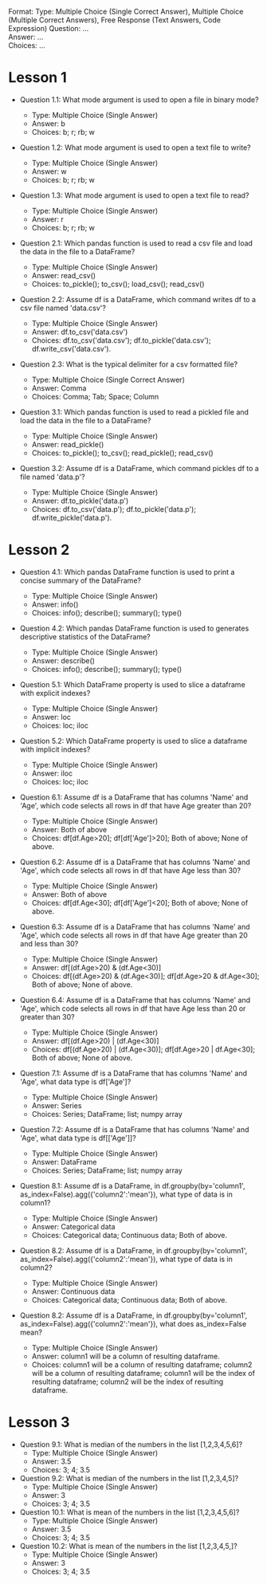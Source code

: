 Format:
Type: Multiple Choice (Single Correct Answer),  Multiple Choice (Multiple Correct Answers), Free Response (Text Answers, Code Expression)
Question: ...  
Answer: ...  
Choices: ...  

# Lesson 1

- Question 1.1: What mode argument is used to open a file in  binary mode?
  - Type: Multiple Choice (Single Answer)
  - Answer: b
  - Choices: b; r; rb; w
- Question 1.2: What mode argument is used to open a text file to write?
  - Type: Multiple Choice (Single Answer)
  - Answer: w
  - Choices: b; r; rb; w
- Question 1.3: What mode argument is used to open a text file to read?
  - Type: Multiple Choice (Single Answer)
  - Answer: r
  - Choices: b; r; rb; w

- Question 2.1: Which pandas function is used to read a csv file and load the data in the file to a DataFrame?
  - Type: Multiple Choice (Single Answer)
  - Answer: read_csv()
  - Choices: to_pickle(); to_csv(); load_csv(); read_csv()
- Question 2.2: Assume df is a DataFrame, which command writes df to a csv file named 'data.csv'?
  - Type: Multiple Choice (Single Answer)
  - Answer: df.to_csv('data.csv')
  - Choices: df.to_csv('data.csv'); df.to_pickle('data.csv'); df.write_csv('data.csv').
- Question 2.3: What is the typical delimiter for a csv formatted file?
	- Type: Multiple Choice (Single Correct Answer)
	- Answer: Comma
	- Choices: Comma; Tab; Space; Column

- Question 3.1: Which pandas function is used to read a pickled file and load the data in the file to a DataFrame?
  - Type: Multiple Choice (Single Answer)
  - Answer: read_pickle()
  - Choices: to_pickle(); to_csv(); read_pickle(); read_csv()
- Question 3.2: Assume df is a DataFrame, which command pickles df to a file named 'data.p'?
  - Type: Multiple Choice (Single Answer)
  - Answer: df.to_pickle('data.p')
  - Choices: df.to_csv('data.p'); df.to_pickle('data.p'); df.write_pickle('data.p').

# Lesson 2
- Question 4.1: Which pandas DataFrame function is used to print a concise summary of the DataFrame?
  - Type: Multiple Choice (Single Answer)
  - Answer: info()
  - Choices: info(); describe(); summary(); type()
- Question 4.2: Which pandas DataFrame function is used to generates descriptive statistics of the DataFrame?
  - Type: Multiple Choice (Single Answer)
  - Answer: describe()
  - Choices: info(); describe(); summary(); type()
- Question 5.1: Which DataFrame property is used to slice a dataframe with explicit indexes?
  - Type: Multiple Choice (Single Answer)
  - Answer: loc
  - Choices: loc; iloc
- Question 5.2: Which DataFrame property is used to slice a dataframe with implicit indexes?
  - Type: Multiple Choice (Single Answer)
  - Answer: iloc
  - Choices: loc; iloc
- Question 6.1: Assume df is a DataFrame that has columns 'Name' and 'Age', which code selects all rows in df that have Age greater than 20?
  - Type: Multiple Choice (Single Answer)
  - Answer: Both of above
  - Choices: df[df.Age>20]; df[df['Age']>20]; Both of above; None of above.
- Question 6.2: Assume df is a DataFrame that has columns 'Name' and 'Age', which code selects all rows in df that have Age less than 30?
  - Type: Multiple Choice (Single Answer)
  - Answer: Both of above
  - Choices: df[df.Age<30]; df[df['Age']<20]; Both of above; None of above.

- Question 6.3: Assume df is a DataFrame that has columns 'Name' and 'Age', which code selects all rows in df that have Age greater than 20 and less than 30?
  - Type: Multiple Choice (Single Answer)
  - Answer: df[(df.Age>20) & (df.Age<30)]
  - Choices: df[(df.Age>20) & (df.Age<30)]; df[df.Age>20 & df.Age<30]; Both of above; None of above.
- Question 6.4: Assume df is a DataFrame that has columns 'Name' and 'Age', which code selects all rows in df that have Age less than 20 or greater than 30?
  - Type: Multiple Choice (Single Answer)
  - Answer: df[(df.Age>20) | (df.Age<30)]
  - Choices: df[(df.Age>20) | (df.Age<30)]; df[df.Age>20 | df.Age<30]; Both of above; None of above.
- Question 7.1: Assume df is a DataFrame that has columns 'Name' and 'Age', what data type is df['Age']?
  - Type: Multiple Choice (Single Answer)
  - Answer: Series
  - Choices: Series; DataFrame; list; numpy array
- Question 7.2: Assume df is a DataFrame that has columns 'Name' and 'Age', what data type is df[['Age']]?
    - Type: Multiple Choice (Single Answer)
    - Answer: DataFrame
    - Choices: Series; DataFrame; list; numpy array
- Question 8.1: Assume df is a DataFrame, in df.groupby(by='column1', as_index=False).agg({'column2':'mean'}), what type of data is in column1?
  - Type: Multiple Choice (Single Answer)
  - Answer: Categorical data
  - Choices: Categorical data; Continuous data; Both of above.
- Question 8.2: Assume df is a DataFrame, in df.groupby(by='column1', as_index=False).agg({'column2':'mean'}), what type of data is in column2?
  - Type: Multiple Choice (Single Answer)
  - Answer: Continuous data
  - Choices: Categorical data; Continuous data; Both of above.
- Question 8.2: Assume df is a DataFrame, in df.groupby(by='column1', as_index=False).agg({'column2':'mean'}), what does as_index=False mean?
  - Type: Multiple Choice (Single Answer)
  - Answer: column1 will be a column of resulting dataframe.
  - Choices: column1 will be a column of resulting dataframe; column2 will be a column of resulting dataframe; column1 will be the index of resulting dataframe; column2 will be the index of resulting dataframe.

# Lesson 3
- Question 9.1: What is median of the numbers in the list [1,2,3,4,5,6]?
  - Type: Multiple Choice (Single Answer)
  - Answer: 3.5
  - Choices: 3; 4; 3.5
- Question 9.2: What is median of the numbers in the list [1,2,3,4,5]?
  - Type: Multiple Choice (Single Answer)
  - Answer: 3
  - Choices: 3; 4; 3.5
- Question 10.1: What is mean of the numbers in the list [1,2,3,4,5,6]?
  - Type: Multiple Choice (Single Answer)
  - Answer: 3.5
  - Choices: 3; 4; 3.5
- Question 10.2: What is mean of the numbers in the list [1,2,3,4,5,]?
  - Type: Multiple Choice (Single Answer)
  - Answer: 3
  - Choices: 3; 4; 3.5
